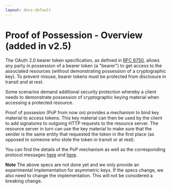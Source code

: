 ```yaml
---
layout: docs-default
---
```


# Proof of Possession - Overview (added in v2.5)

The OAuth 2.0 bearer token specification, as defined in [RFC 6750](https://tools.ietf.org/html/rfc6750),
allows any party in possession of a bearer token
(a "bearer") to get access to the associated resources (without demonstrating possession
of a cryptographic key).  To prevent misuse, bearer tokens must be
protected from disclosure in transit and at rest.

Some scenarios demand additional security protection whereby a client
needs to demonstrate possession of cryptographic keying material when
accessing a protected resource.

Proof of possesion (PoP from now on) provides a mechanism to bind key material to access tokens. This key material can then
be used by the client to add signatures to outgoing HTTP requests to the resource server. The resource server in turn can use the
key material to make sure that the sender is the same entity that requested the token in the first place
(as opposed to someone who stole the token in transit or at rest).

You can find the details of the PoP mechanism as well as the corresponding protocol messages
[here](https://tools.ietf.org/wg/oauth/draft-ietf-oauth-pop-architecture/) and
[here](https://tools.ietf.org/wg/oauth/draft-ietf-oauth-pop-key-distribution/).

**Note** The above specs are not done yet and we only provide an experimental implementation for asymmetric keys.
If the specs change, we also need to change the implementation. This will not be considered a breaking change.
